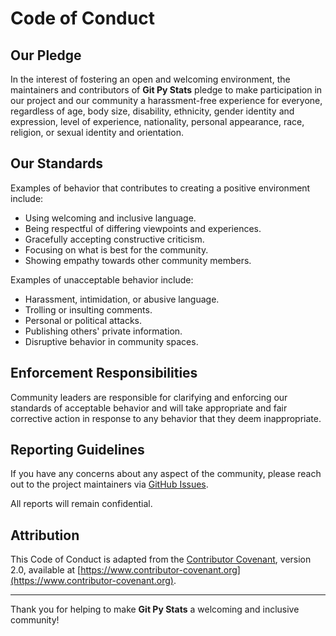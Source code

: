 # Code of Conduct

## Our Pledge

In the interest of fostering an open and welcoming environment,
the maintainers and contributors of **Git Py Stats** pledge to make
participation in our project and our community a harassment-free experience for
everyone, regardless of age, body size, disability, ethnicity, gender identity
and expression, level of experience, nationality, personal appearance, race,
religion, or sexual identity and orientation.

## Our Standards

Examples of behavior that contributes to creating a positive environment
include:

- Using welcoming and inclusive language.
- Being respectful of differing viewpoints and experiences.
- Gracefully accepting constructive criticism.
- Focusing on what is best for the community.
- Showing empathy towards other community members.

Examples of unacceptable behavior include:

- Harassment, intimidation, or abusive language.
- Trolling or insulting comments.
- Personal or political attacks.
- Publishing others' private information.
- Disruptive behavior in community spaces.

## Enforcement Responsibilities

Community leaders are responsible for clarifying and enforcing our standards of
acceptable behavior and will take appropriate and fair corrective action in
response to any behavior that they deem inappropriate.

## Reporting Guidelines

If you have any concerns about any aspect of the community, please reach out to
the project maintainers via
[GitHub Issues](https://github.com/tomice/git-py-stats/issues).

All reports will remain confidential.

## Attribution

This Code of Conduct is adapted from the
[Contributor Covenant](https://www.contributor-covenant.org/version/2/0/code_of_conduct.html),
version 2.0, available at [https://www.contributor-covenant.org](https://www.contributor-covenant.org).

---

Thank you for helping to make **Git Py Stats** a welcoming and inclusive community!
